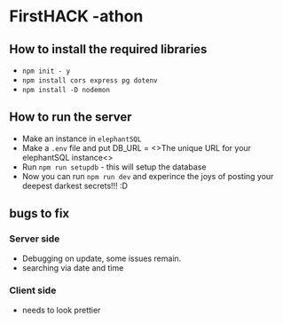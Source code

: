 # FirstHACK -athon

## How to install the required libraries
- `npm init - y`
- `npm install cors express pg dotenv`
- `npm install -D nodemon`

## How to run the server
- Make an instance in `elephantSQL`
- Make a `.env` file and put DB_URL = <>The unique URL for your elephantSQL instance<>
- Run `npm run setupdb` - this will setup the database
- Now you can run `npm run dev` and experince the joys of posting your deepest darkest secrets!!! :D

## bugs to fix

### Server side
- Debugging on update, some issues remain.
- searching via date and time
### Client side
- needs to look prettier 


